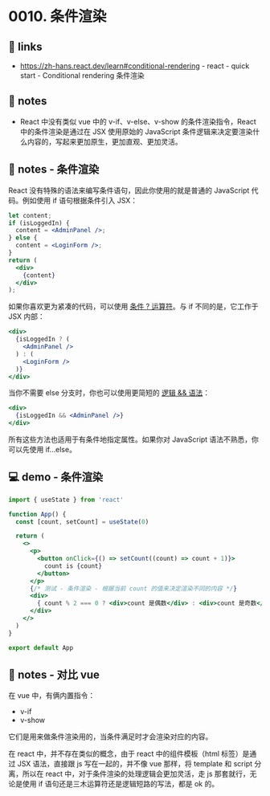 # 0010. 条件渲染

## 🔗 links

- https://zh-hans.react.dev/learn#conditional-rendering - react - quick start - Conditional rendering 条件渲染

## 📝 notes

- React 中没有类似 vue 中的 v-if、v-else、v-show 的条件渲染指令，React 中的条件渲染是通过在 JSX 使用原始的 JavaScript 条件逻辑来决定要渲染什么内容的，写起来更加原生，更加直观、更加灵活。

## 📝 notes - 条件渲染

React 没有特殊的语法来编写条件语句，因此你使用的就是普通的 JavaScript 代码。例如使用 if 语句根据条件引入 JSX：

```jsx
let content;
if (isLoggedIn) {
  content = <AdminPanel />;
} else {
  content = <LoginForm />;
}
return (
  <div>
    {content}
  </div>
);
```

如果你喜欢更为紧凑的代码，可以使用 [条件 ? 运算符](https://developer.mozilla.org/zh-CN/docs/Web/JavaScript/Reference/Operators/Conditional_operator)。与 if 不同的是，它工作于 JSX 内部：

```jsx
<div>
  {isLoggedIn ? (
    <AdminPanel />
  ) : (
    <LoginForm />
  )}
</div>
```

当你不需要 else 分支时，你也可以使用更简短的 [逻辑 && 语法](https://developer.mozilla.org/zh-CN/docs/Web/JavaScript/Reference/Operators/Logical_AND#short-circuit_evaluation)：

```jsx
<div>
  {isLoggedIn && <AdminPanel />}
</div>
```

所有这些方法也适用于有条件地指定属性。如果你对 JavaScript 语法不熟悉，你可以先使用 if...else。

## 💻 demo - 条件渲染

```jsx
import { useState } from 'react'

function App() {
  const [count, setCount] = useState(0)

  return (
    <>
      <p>
        <button onClick={() => setCount((count) => count + 1)}>
          count is {count}
        </button>
      </p>
      {/* 测试 - 条件渲染 - 根据当前 count 的值来决定渲染不同的内容 */}
      <div>
        { count % 2 === 0 ? <div>count 是偶数</div> : <div>count 是奇数</div> }
      </div>
    </>
  )
}

export default App
```

## 📝 notes - 对比 vue

在 vue 中，有俩内置指令：

- v-if
- v-show

它们是用来做条件渲染用的，当条件满足时才会渲染对应的内容。

在 react 中，并不存在类似的概念，由于 react 中的组件模板（html 标签）是通过 JSX 语法，直接跟 js 写在一起的，并不像 vue 那样，将 template 和 script 分离，所以在 react 中，对于条件渲染的处理逻辑会更加灵活，走 js 那套就行，无论是使用 if 语句还是三木运算符还是逻辑短路的写法，都是 ok 的。